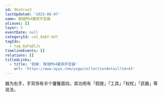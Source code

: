 ```yaml
---
id: 9kntcve3
lastUpdated: '2025-06-07'
name: 殷墟M54墓铜手型器
aliases: []
layer: 5
eventDate: null
categoryId: cat_8abY-bU7
tagIds:
  - tag_AaFqQlJs
timelineEvents: []
relations: []
titledLinks:
  - title: '链接: 殷墟M54墓铜手型器'
    url: 'https://www.ayyx.com/yxgw/collectiondetail?id=43'
---
```

器为右手，手背饰有半个饕餮面纹。其功用有「假肢」「工具」「权杖」「武器」等说法。
